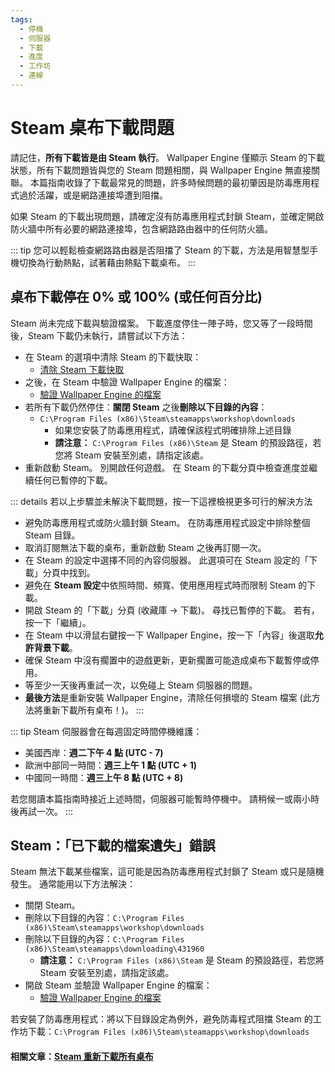 ```yaml
---
tags:
  - 停機
  - 伺服器
  - 下載
  - 進度
  - 工作坊
  - 連線
---
```


# Steam 桌布下載問題

請記住，**所有下載皆是由 Steam 執行**。 Wallpaper Engine 僅顯示 Steam 的下載狀態，所有下載問題皆與您的 Steam 問題相關，與 Wallpaper Engine 無直接關聯。 本篇指南收錄了下載最常見的問題，許多時候問題的最初肇因是防毒應用程式過於活躍，或是網路連接埠遭到阻擋。

如果 Steam 的下載出現問題，請確定沒有防毒應用程式封鎖 Steam，並確定開啟防火牆中所有必要的網路連接埠，包含網路路由器中的任何防火牆。

::: tip
您可以輕鬆檢查網路路由器是否阻擋了 Steam 的下載，方法是用智慧型手機切換為行動熱點，試著藉由熱點下載桌布。
:::

## 桌布下載停在 0% 或 100% (或任何百分比)
Steam 尚未完成下載與驗證檔案。 下載進度停住一陣子時，您又等了一段時間後，Steam 下載仍未執行，請嘗試以下方法：

* 在 Steam 的選項中清除 Steam 的下載快取：
  * [清除 Steam 下載快取](https://support.steampowered.com/kb_article.php?ref=3134-TIAL-4638)
* 之後，在 Steam 中驗證 Wallpaper Engine 的檔案：
  * [驗證 Wallpaper Engine 的檔案](https://support.steampowered.com/kb_article.php?ref=2037-QEUH-3335)
* 若所有下載仍然停住：**關閉 Steam** 之後**刪除以下目錄的內容**：
  * `C:\Program Files (x86)\Steam\steamapps\workshop\downloads`
    * 如果您安裝了防毒應用程式，請確保該程式明確排除上述目錄
    * **請注意：** `C:\Program Files (x86)\Steam` 是 Steam 的預設路徑，若您將 Steam 安裝至別處，請指定該處。
* 重新啟動 Steam。 別開啟任何遊戲。 在 Steam 的下載分頁中檢查進度並繼續任何已暫停的下載。

::: details 若以上步驟並未解決下載問題，按一下這裡檢視更多可行的解決方法
* 避免防毒應用程式或防火牆封鎖 Steam。 在防毒應用程式設定中排除整個 Steam 目錄。
* 取消訂閱無法下載的桌布，重新啟動 Steam 之後再訂閱一次。
* 在 Steam 的設定中選擇不同的內容伺服器。 此選項可在 Steam 設定的「下載」分頁中找到。
* 避免在 **Steam 設定**中依照時間、頻寬、使用應用程式時而限制 Steam 的下載。
* 開啟 Steam 的「下載」分頁 (收藏庫 -> 下載)。 尋找已暫停的下載。 若有，按一下「繼續」。
* 在 Steam 中以滑鼠右鍵按一下 Wallpaper Engine，按一下「內容」後選取**允許背景下載**。
* 確保 Steam 中沒有擱置中的遊戲更新，更新擱置可能造成桌布下載暫停或停用。
* 等至少一天後再重試一次，以免碰上 Steam 伺服器的問題。
* **最後方法**是重新安裝 Wallpaper Engine，清除任何損壞的 Steam 檔案 (此方法將重新下載所有桌布！)。
:::

::: tip
Steam 伺服器會在每週固定時間停機維護：

* 美國西岸：**週二下午 4 點 (UTC - 7)**
* 歐洲中部同一時間：**週三上午 1 點 (UTC + 1)**
* 中國同一時間：**週三上午 8 點 (UTC + 8)**

若您閱讀本篇指南時接近上述時間，伺服器可能暫時停機中。 請稍候一或兩小時後再試一次。
:::

## Steam：「已下載的檔案遺失」錯誤

Steam 無法下載某些檔案，這可能是因為防毒應用程式封鎖了 Steam 或只是隨機發生。 通常能用以下方法解決：

* 關閉 Steam。
* 刪除以下目錄的內容：`C:\Program Files (x86)\Steam\steamapps\workshop\downloads`
* 刪除以下目錄的內容：`C:\Program Files (x86)\Steam\steamapps\downloading\431960`
  * **請注意：** `C:\Program Files (x86)\Steam` 是 Steam 的預設路徑，若您將 Steam 安裝至別處，請指定該處。
* 開啟 Steam 並驗證 Wallpaper Engine 的檔案：
  * [驗證 Wallpaper Engine 的檔案](https://support.steampowered.com/kb_article.php?ref=2037-QEUH-3335)

若安裝了防毒應用程式：將以下目錄設定為例外，避免防毒程式阻擋 Steam 的工作坊下載：`C:\Program Files (x86)\Steam\steamapps\workshop\downloads`

#### 相關文章：[Steam 重新下載所有桌布](/steam/redownload)